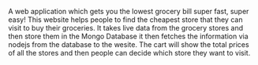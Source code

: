 
A web application which gets you the lowest grocery bill super fast, super easy!
This website helps people to find the cheapest store that they can visit to buy their groceries.
It takes live data from the grocery stores and then store them in the Mongo Database it then fetches the information via nodejs from the database to the wesite.
The cart will show the total prices of all the stores and then people can decide which store they want to visit.
